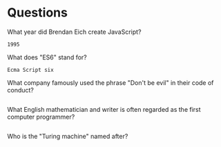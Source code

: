 # Questions

What year did Brendan Eich create JavaScript?

```
1995
```

What does "ES6" stand for?

```
Ecma Script six
```

What company famously used the phrase "Don't be evil" in their code of conduct?

```

```

What English mathematician and writer is often regarded as the first computer programmer?

```

```

Who is the "Turing machine" named after?

```

```
